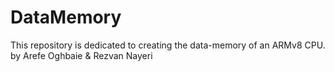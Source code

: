 # DataMemory
This repository is dedicated to creating the data-memory of an ARMv8 CPU.
by Arefe Oghbaie & Rezvan Nayeri
